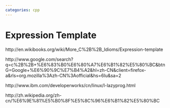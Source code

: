 ```yaml
---
categories: cpp
---
```

<h1>Expression Template</h1><p>http://en.wikibooks.org/wiki/More_C%2B%2B_Idioms/Expression-template</p><p>http://www.google.com/search?q=c%2B%2B+%E6%83%B0%E6%80%A7%E6%B1%82%E5%80%BC&amp;btnG=Google+%E6%90%9C%E7%B4%A2&amp;hl=zh-CN&amp;client=firefox-a&amp;rls=org.mozilla%3Azh-CN%3Aofficial&amp;hs=6Iu&amp;sa=2</p><p>http://www.ibm.com/developerworks/cn/linux/l-lazyprog.html&nbsp;</p><p>http://zh.wikipedia.org/zh-cn/%E6%9E%81%E5%B0%8F%E5%8C%96%E6%B1%82%E5%80%BC&nbsp;</p>